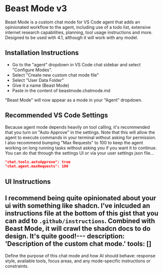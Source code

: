 # Beast Mode v3

Beast Mode is a custom chat mode for VS Code agent that adds an opinionated workflow to the agent, including use of a todo list, extensive internet research capabilities, planning, tool usage instructions and more. Designed to be used with 4.1, although it will work with any model.

## Installation Instructions

* Go to the "agent" dropdown in VS Code chat sidebar and select "Configure Modes". 
* Select "Create new custom chat mode file"
* Select "User Data Folder"
* Give it a name (Beast Mode)
* Paste in the content of beastmode.chatmode.md

"Beast Mode" will now appear as a mode in your "Agent" dropdown.

## Recommended VS Code Settings

Because agent mode depends heavily on tool calling, it's recommended that you turn on "Auto Approve" in the settings. Note that this will allow the agent to execute commands in your terminal without asking for permission. I also recommend bumping "Max Requests" to 100 to keep the agent working on long running tasks without asking you if you want it to continue. You can do that through the settings UI or via your user settings json file...

```json
"chat.tools.autoApprove": true
"chat.agent.maxRequests": 100
```

## UI Instructions

I recommend being quite opinionated about your ui with something like shadcn. I've inlcuded an instructions file at the bottom of this gist that you can add to `.github/instructions`. Combined with Beast Mode, it will crawl the shadcn docs to do design. It's quite good!---
description: 'Description of the custom chat mode.'
tools: []
---
Define the purpose of this chat mode and how AI should behave: response style, available tools, focus areas, and any mode-specific instructions or constraints.